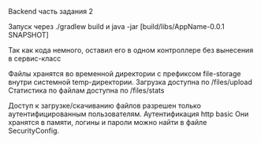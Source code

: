 Backend часть задания 2

Запуск через ./gradlew build и java -jar [build/libs/AppName-0.0.1 SNAPSHOT]

Так как кода немного, оставил его в одном контроллере без вынесения в сервис-класс

Файлы хранятся во временной директории с префиксом file-storage
внутри системной temp-директории.
Загрузка доступна по /files/upload
Статистика по файлам доступна по /files/stats

Доступ к загрузке/скачиванию файлов разрешен только аутентифицированным пользователям.
Аутентификация http basic
Они хранятся в памяти, логины и пароли можно найти в файле SecurityConfig.


